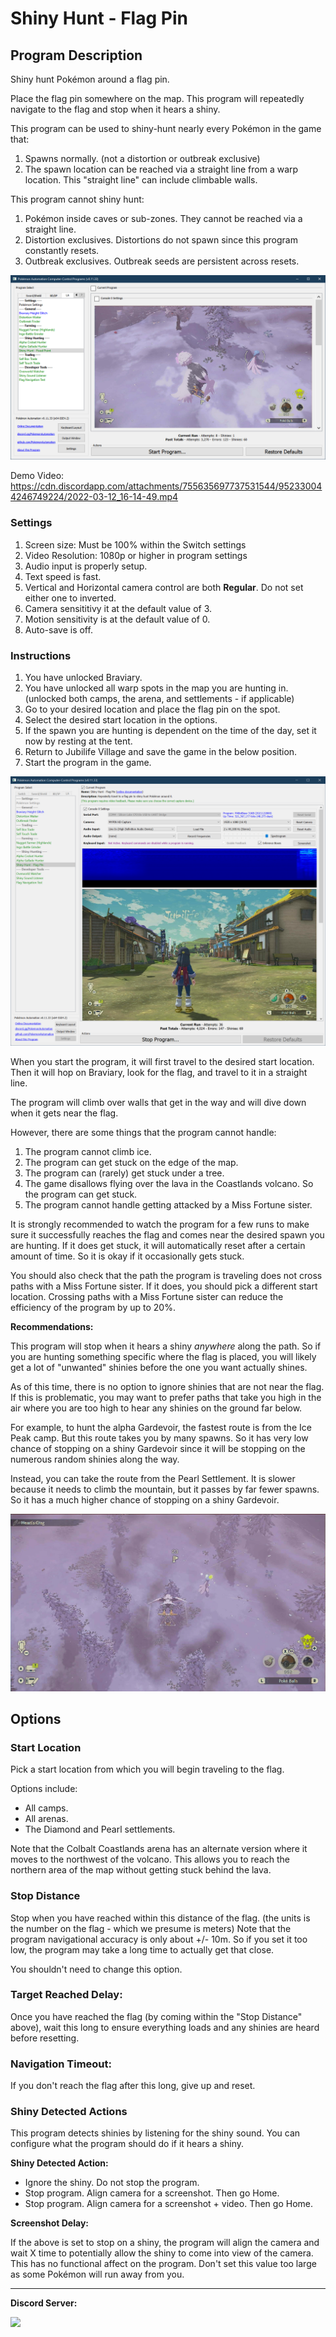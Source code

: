 ﻿# Shiny Hunt - Flag Pin

## Program Description

Shiny hunt Pokémon around a flag pin.

Place the flag pin somewhere on the map. This program will repeatedly navigate to the flag and stop when it hears a shiny.

This program can be used to shiny-hunt nearly every Pokémon in the game that:
1. Spawns normally. (not a distortion or outbreak exclusive)
2. The spawn location can be reached via a straight line from a warp location. This "straight line" can include climbable walls.

This program cannot shiny hunt:
1. Pokémon inside caves or sub-zones. They cannot be reached via a straight line.
2. Distortion exclusives. Distortions do not spawn since this program constantly resets.
3. Outbreak exclusives. Outbreak seeds are persistent across resets.


<img src="images/ShinyHunt-FlagPin-0.png">

Demo Video: https://cdn.discordapp.com/attachments/755635697737531544/952330044246749224/2022-03-12_16-14-49.mp4


### Settings

1. Screen size: Must be 100% within the Switch settings
2. Video Resolution: 1080p or higher in program settings
3. Audio input is properly setup.
4. Text speed is fast.
5. Vertical and Horizontal camera control are both **Regular**. Do not set either one to inverted.
6. Camera sensititivy it at the default value of 3.
7. Motion sensitivity is at the default value of 0.
8. Auto-save is off.


### Instructions

1. You have unlocked Braviary.
2. You have unlocked all warp spots in the map you are hunting in. (unlocked both camps, the arena, and settlements - if applicable)
3. Go to your desired location and place the flag pin on the spot.
4. Select the desired start location in the options.
5. If the spawn you are hunting is dependent on the time of the day, set it now by resting at the tent.
6. Return to Jubilife Village and save the game in the below position.
7. Start the program in the game.

<img src="images/ShinyHunt-FlagPin-1.png">

When you start the program, it will first travel to the desired start location. Then it will hop on Braviary, look for the flag, and travel to it in a straight line.

The program will climb over walls that get in the way and will dive down when it gets near the flag.

However, there are some things that the program cannot handle:
1. The program cannot climb ice.
2. The program can get stuck on the edge of the map.
3. The program can (rarely) get stuck under a tree.
4. The game disallows flying over the lava in the Coastlands volcano. So the program can get stuck.
5. The program cannot handle getting attacked by a Miss Fortune sister.

It is strongly recommended to watch the program for a few runs to make sure it successfully reaches the flag and comes near the desired spawn you are hunting. If it does get stuck, it will automatically reset after a certain amount of time. So it is okay if it occasionally gets stuck.

You should also check that the path the program is traveling does not cross paths with a Miss Fortune sister. If it does, you should pick a different start location. Crossing paths with a Miss Fortune sister can reduce the efficiency of the program by up to 20%.


**Recommendations:**

This program will stop when it hears a shiny *anywhere* along the path. So if you are hunting something specific where the flag is placed, you will likely get a lot of "unwanted" shinies before the one you want actually shines.

As of this time, there is no option to ignore shinies that are not near the flag. If this is problematic, you may want to prefer paths that take you high in the air where you are too high to hear any shinies on the ground far below.


For example, to hunt the alpha Gardevoir, the fastest route is from the Ice Peak camp. But this route takes you by many spawns. So it has very low chance of stopping on a shiny Gardevoir since it will be stopping on the numerous random shinies along the way.

Instead, you can take the route from the Pearl Settlement. It is slower because it needs to climb the mountain, but it passes by far fewer spawns. So it has a much higher chance of stopping on a shiny Gardevoir.

<img src="images/ShinyHunt-FlagPin-2.jpg">



## Options


### Start Location

Pick a start location from which you will begin traveling to the flag.

Options include:
- All camps.
- All arenas.
- The Diamond and Pearl settlements.

Note that the Colbalt Coastlands arena has an alternate version where it moves to the northwest of the volcano. This allows you to reach the northern area of the map without getting stuck behind the lava.


### Stop Distance

Stop when you have reached within this distance of the flag. (the units is the number on the flag - which we presume is meters)
Note that the program navigational accuracy is only about +/- 10m. So if you set it too low, the program may take a long time to actually get that close.

You shouldn't need to change this option.


### Target Reached Delay:

Once you have reached the flag (by coming within the "Stop Distance" above), wait this long to ensure everything loads and any shinies are heard before resetting.


### Navigation Timeout:

If you don't reach the flag after this long, give up and reset.


### Shiny Detected Actions

This program detects shinies by listening for the shiny sound. You can configure what the program should do if it hears a shiny.

**Shiny Detected Action:**
- Ignore the shiny. Do not stop the program.
- Stop program. Align camera for a screenshot. Then go Home.
- Stop program. Align camera for a screenshot + video. Then go Home.

**Screenshot Delay:**

If the above is set to stop on a shiny, the program will align the camera and wait X time to potentially allow the shiny to come into view of the camera.
This has no functional affect on the program. Don't set this value too large as some Pokémon will run away from you.


<hr>

**Discord Server:** 

[<img src="https://canary.discordapp.com/api/guilds/695809740428673034/widget.png?style=banner2">](https://discord.gg/cQ4gWxN)

